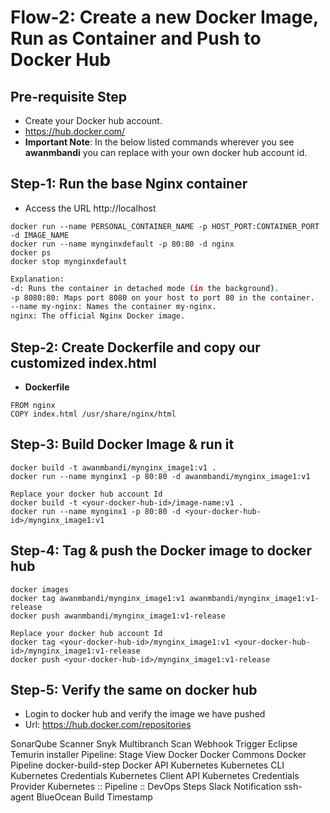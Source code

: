 # Flow-2: Create a new Docker Image, Run as Container and Push to Docker Hub

## Pre-requisite Step
- Create your Docker hub account. 
- https://hub.docker.com/
- **Important Note**: In the below listed commands wherever you see **awanmbandi** you can replace with your own docker hub account id. 


## Step-1: Run the base Nginx container
- Access the URL http://localhost
```
docker run --name PERSONAL_CONTAINER_NAME -p HOST_PORT:CONTAINER_PORT -d IMAGE_NAME
docker run --name mynginxdefault -p 80:80 -d nginx
docker ps
docker stop mynginxdefault
```

```bash
Explanation:
-d: Runs the container in detached mode (in the background).
-p 8080:80: Maps port 8080 on your host to port 80 in the container.
--name my-nginx: Names the container my-nginx.
nginx: The official Nginx Docker image.
```

## Step-2: Create Dockerfile and copy our customized index.html
- **Dockerfile**
```
FROM nginx
COPY index.html /usr/share/nginx/html
```

## Step-3: Build Docker Image & run it
```
docker build -t awanmbandi/mynginx_image1:v1 .
docker run --name mynginx1 -p 80:80 -d awanmbandi/mynginx_image1:v1

Replace your docker hub account Id
docker build -t <your-docker-hub-id>/image-name:v1 .
docker run --name mynginx1 -p 80:80 -d <your-docker-hub-id>/mynginx_image1:v1
```

## Step-4: Tag & push the Docker image to docker hub
```
docker images
docker tag awanmbandi/mynginx_image1:v1 awanmbandi/mynginx_image1:v1-release
docker push awanmbandi/mynginx_image1:v1-release

Replace your docker hub account Id
docker tag <your-docker-hub-id>/mynginx_image1:v1 <your-docker-hub-id>/mynginx_image1:v1-release
docker push <your-docker-hub-id>/mynginx_image1:v1-release
```
## Step-5: Verify the same on docker hub
- Login to docker hub and verify the image we have pushed
- Url: https://hub.docker.com/repositories



SonarQube Scanner
Snyk
Multibranch Scan Webhook Trigger
Eclipse Temurin installer
Pipeline: Stage View
Docker
Docker Commons
Docker Pipeline
docker-build-step
Docker API
Kubernetes
Kubernetes CLI
Kubernetes Credentials
Kubernetes Client API
Kubernetes Credentials Provider
Kubernetes :: Pipeline :: DevOps Steps
Slack Notification
ssh-agent
BlueOcean
Build Timestamp